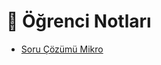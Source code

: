 # 📕 Öğrenci Notları

<!--Index-->

- [Soru Çözümü Mikro](./Soru%20%C3%87%C3%B6z%C3%BCm%C3%BC%20Mikro.pdf)

<!--Index-->
